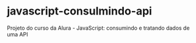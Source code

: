 # javascript-consulmindo-api
Projeto do curso da Alura - JavaScript: consumindo e tratando dados de uma API
